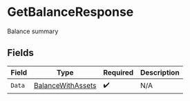 # GetBalanceResponse

Balance summary


## Fields

| Field                                                         | Type                                                          | Required                                                      | Description                                                   |
| ------------------------------------------------------------- | ------------------------------------------------------------- | ------------------------------------------------------------- | ------------------------------------------------------------- |
| `Data`                                                        | [BalanceWithAssets](../../models/shared/balancewithassets.md) | :heavy_check_mark:                                            | N/A                                                           |